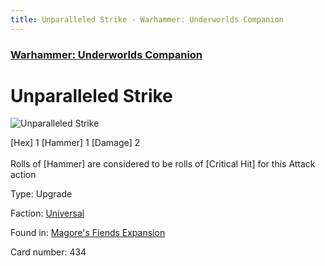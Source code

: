 ```yaml
---
title: Unparalleled Strike - Warhammer: Underworlds Companion
---
```


### [Warhammer: Underworlds Companion](https://guidokessels.github.io/wh-underworlds)

  

# Unparalleled Strike

![Unparalleled Strike](https://warhammerunderworlds.com/wp-content/uploads/sites/6/2018/03/434_ENG.png)

<div class="whu-weapon">[Hex] 1 [Hammer] 1 [Damage] 2</div><br /> Rolls of [Hammer] are considered to be rolls of [Critical Hit] for this Attack action

Type: Upgrade

Faction: [Universal](https://guidokessels.github.io/wh-underworlds/factions/universal)

Found in: [Magore's Fiends Expansion](https://guidokessels.github.io/wh-underworlds/locations/magores-fiends-expansion)

Card number: 434
